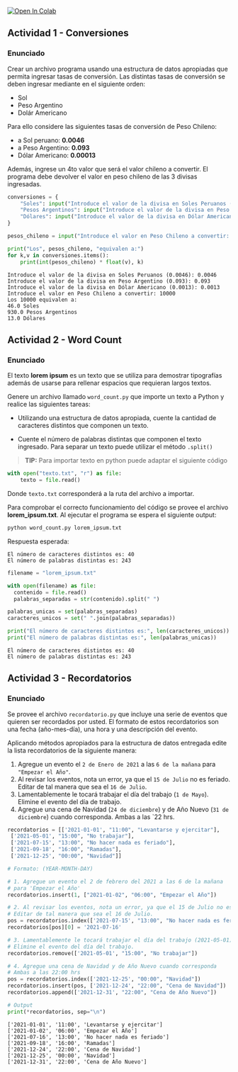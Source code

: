 <a href="https://colab.research.google.com/gist/EniDev911/669439a13875ab1601ef16887ca2cf3d/estructura-de-datos-y-funciones.ipynb" target="_parent"><img src="https://colab.research.google.com/assets/colab-badge.svg" alt="Open In Colab"/></a>

## Actividad 1 - Conversiones

### Enunciado

Crear un archivo programa usando una estructura de datos apropiadas que permita ingresar tasas de conversión. Las distintas tasas de conversión se deben ingresar mediante en el siguiente orden:

- Sol
- Peso Argentino
- Dolár Americano

Para ello considere las siguientes tasas de conversión de Peso Chileno:

- a Sol peruano: **0.0046**
- a Peso Argentino: **0.093**
- Dólar Americano: **0.00013**

Además, ingrese un 4to valor que será el valor chileno a convertir. El programa debe devolver el valor en peso chileno de las 3 divisas ingresadas.


```python
conversiones = {
    "Soles": input("Introduce el valor de la divisa en Soles Peruanos (0.0046): "),
    "Pesos Argentinos": input("Introduce el valor de la divisa en Peso Argentino (0.093): "),
    "Dólares": input("Introduce el valor de la divisa en Dólar Americano (0.0013): ")
}

pesos_chileno = input("Introduce el valor en Peso Chileno a convertir: ")

print("Los", pesos_chileno, "equivalen a:")
for k,v in conversiones.items():
    print(int(pesos_chileno) * float(v), k)
```

    Introduce el valor de la divisa en Soles Peruanos (0.0046): 0.0046
    Introduce el valor de la divisa en Peso Argentino (0.093): 0.093
    Introduce el valor de la divisa en Dólar Americano (0.0013): 0.0013
    Introduce el valor en Peso Chileno a convertir: 10000
    Los 10000 equivalen a:
    46.0 Soles
    930.0 Pesos Argentinos
    13.0 Dólares


## Actividad 2 - Word Count

### Enunciado

El texto **lorem ipsum** es un texto que se utiliza para demostrar tipografías además de usarse para rellenar espacios que requieran largos textos.

Genere un archivo llamado `word_count.py` que importe un texto a Python y realice las siguientes tareas:

- Utilizando una estructura de datos apropiada, cuente la cantidad de caracteres distintos que componen un texto.

- Cuente el número de palabras distintas que componen el texto ingresado. Para separar un texto puede utilizar el método `.split()`


> **TIP:** Para importar texto en python puede adaptar el siguiente código

```python
with open("texto.txt", "r") as file:
	texto = file.read()
```

Donde `texto.txt` corresponderá a la ruta del archivo a importar.

Para comprobar el correcto funcionamiento del código se provee el archivo **lorem_ipsum.txt**. Al ejecutar el programa se espera el siguiente output:

```bash
python word_count.py lorem_ipsum.txt
```

Respuesta esperada:

```plaintext
El número de caracteres distintos es: 40
El número de palabras distintas es: 243
```


```python
filename = "lorem_ipsum.txt"

with open(filename) as file:
  contenido = file.read()
  palabras_separadas = str(contenido).split(" ")

palabras_unicas = set(palabras_separadas)
caracteres_unicos = set(" ".join(palabras_separadas))

print("El número de caracteres distintos es:", len(caracteres_unicos))
print("El número de palabras distintas es:", len(palabras_unicas))
```

    El número de caracteres distintos es: 40
    El número de palabras distintas es: 243


## Actividad 3 - Recordatorios

### Enunciado

Se provee el archivo `recordatorio.py` que incluye una serie de eventos que quieren ser recordados por usted. El formato de estos recordatorios son una fecha (año-mes-día), una hora y una descripción del evento.

Aplicando métodos apropiados para la estructura de datos entregada edite la lista recordatorios de la siguiente manera:


1. Agregue un evento el `2 de Enero de 2021` a las `6 de la mañana` para `"Empezar el Año"`.
2. Al revisar los eventos, nota un error, ya que el `15 de Julio` no es feriado. Editar de tal manera que sea el `16 de Julio`.
3. Lamentablemente le tocará trabajar el día del trabajo (`1 de Mayo`). Elimine el evento del día de trabajo.
4. Agregue una cena de Navidad (`24 de diciembre`) y de Año Nuevo (`31 de diciembre`) cuando corresponda. Ambas a las `22 hrs.


```python
recordatorios = [['2021-01-01', "11:00", "Levantarse y ejercitar"],
 ['2021-05-01', "15:00", "No trabajar"],
 ['2021-07-15', "13:00", "No hacer nada es feriado"],
 ['2021-09-18', "16:00", "Ramadas"],
 ['2021-12-25', "00:00", "Navidad"]]

# Formato: (YEAR-MONTH-DAY)

# 1. Agregue un evento el 2 de febrero del 2021 a las 6 de la mañana
# para 'Empezar el Año'
recordatorios.insert(1, ["2021-01-02", "06:00", "Empezar el Año"])

# 2. Al revisar los eventos, nota un error, ya que el 15 de Julio no es feriado.
# Editar de tal manera que sea el 16 de Julio.
pos = recordatorios.index(['2021-07-15', "13:00", "No hacer nada es feriado"])
recordatorios[pos][0] = '2021-07-16'

# 3. Lamentablemente le tocará trabajar el día del trabajo (2021-05-01).
# Elimine el evento del día del trabajo.
recordatorios.remove(['2021-05-01', "15:00", "No trabajar"])

# 4. Agregue una cena de Navidad y de Año Nuevo cuando corresponda
# Ambas a las 22:00 hrs
pos = recordatorios.index(['2021-12-25', "00:00", "Navidad"])
recordatorios.insert(pos, ['2021-12-24', "22:00", "Cena de Navidad"])
recordatorios.append(['2021-12-31', "22:00", "Cena de Año Nuevo"])

# Output
print(*recordatorios, sep="\n")
```

    ['2021-01-01', '11:00', 'Levantarse y ejercitar']
    ['2021-01-02', '06:00', 'Empezar el Año']
    ['2021-07-16', '13:00', 'No hacer nada es feriado']
    ['2021-09-18', '16:00', 'Ramadas']
    ['2021-12-24', '22:00', 'Cena de Navidad']
    ['2021-12-25', '00:00', 'Navidad']
    ['2021-12-31', '22:00', 'Cena de Año Nuevo']

